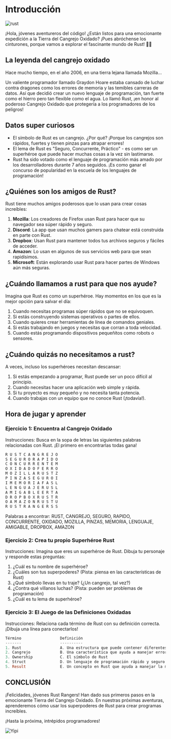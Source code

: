 # Introducción

![rust](../images/la_fábrica_de_robots_rust.png)

¡Hola, jóvenes aventureros del código! ¿Están listos para una emocionante expedición a la Tierra del Cangrejo Oxidado? ¡Pues abróchense los cinturones, porque vamos a explorar el fascinante mundo de Rust! 🦀🚀

## La leyenda del cangrejo oxidado

Hace mucho tiempo, en el año 2006, en una tierra lejana llamada Mozilla...

Un valiente programador llamado Graydon Hoare estaba cansado de luchar contra dragones como los errores de memoria y las temibles carreras de datos. Así que decidió crear un nuevo lenguaje de programación, tan fuerte como el hierro pero tan flexible como el agua. Lo llamó Rust, ¡en honor al poderoso Cangrejo Oxidado que protegería a los programadores de los peligros!

## Datos super curiosos

* El símbolo de Rust es un cangrejo. ¿Por qué? ¡Porque los cangrejos son rápidos, fuertes y tienen pinzas para atrapar errores!
* El lema de Rust es "Seguro, Concurrente, Práctico" - es como ser un superhéroe que puede hacer muchas cosas a la vez sin lastimarse.
* Rust ha sido votado como el lenguaje de programación más amado por los desarrolladores durante 7 años seguidos. ¡Es como ganar el concurso de popularidad en la escuela de los lenguajes de programación!

## ¿Quiénes son los amigos de Rust?

Rust tiene muchos amigos poderosos que lo usan para crear cosas increíbles:

1. **Mozilla**: Los creadores de Firefox usan Rust para hacer que su navegador sea súper rápido y seguro.
2. **Discord**: La app que usan muchos gamers para chatear está construida en parte con Rust.
3. **Dropbox**: Usan Rust para mantener todos tus archivos seguros y fáciles de acceder.
4. **Amazon**: Lo usan en algunos de sus servicios web para que sean rapidísimos.
5. **Microsoft**: Están explorando usar Rust para hacer partes de Windows aún más seguras.

## ¿Cuándo llamamos a rust para que nos ayude?

Imagina que Rust es como un superhéroe. Hay momentos en los que es la mejor opción para salvar el día:

1. Cuando necesitas programas súper rápidos que no se equivoquen.
2. Si estás construyendo sistemas operativos o partes de ellos.
3. Cuando quieres crear herramientas de línea de comandos geniales.
4. Si estás trabajando en juegos y necesitas que corran a toda velocidad.
5. Cuando estás programando dispositivos pequeñitos como robots o sensores.

## ¿Cuándo quizás no necesitamos a rust?

A veces, incluso los superhéroes necesitan descansar:

1. Si estás empezando a programar, Rust puede ser un poco difícil al principio.
2. Cuando necesitas hacer una aplicación web simple y rápida.
3. Si tu proyecto es muy pequeño y no necesita tanta potencia.
4. Cuando trabajas con un equipo que no conoce Rust (¡todavía!).

## Hora de jugar y aprender

### Ejercicio 1: Encuentra al Cangrejo Oxidado

Instrucciones: Busca en la sopa de letras las siguientes palabras relacionadas con Rust. ¡El primero en encontrarlas todas gana!

```rust
R U S T C A N G R E J O
S E G U R O R A P I D O
C O N C U R R E N T E M
O X I D A D O F E R R O
M O Z I L L A R U S T Z
P I N Z A S E G U R O I
I M E M O R I A F A S L
L E N G U A J E R U S L
A M I G A B L E E R T A
D R O P B O X R U S T R
O A M A Z O N R U S T U
R U S T R A N G E R S S
```

Palabras a encontrar: RUST, CANGREJO, SEGURO, RAPIDO, CONCURRENTE, OXIDADO, MOZILLA, PINZAS, MEMORIA, LENGUAJE, AMIGABLE, DROPBOX, AMAZON

### Ejercicio 2: Crea tu propio Superhéroe Rust

Instrucciones: Imagina que eres un superhéroe de Rust. Dibuja tu personaje y responde estas preguntas:

1. ¿Cuál es tu nombre de superhéroe?
2. ¿Cuáles son tus superpoderes? (Pista: piensa en las características de Rust)
3. ¿Qué símbolo llevas en tu traje? (¿Un cangrejo, tal vez?)
4. ¿Contra qué villanos luchas? (Pista: pueden ser problemas de programación)
5. ¿Cuál es tu lema de superhéroe?

### Ejercicio 3: El Juego de las Definiciones Oxidadas

Instrucciones: Relaciona cada término de Rust con su definición correcta. ¡Dibuja una línea para conectarlos!

```rust
Término                 Definición
-------                 ----------
1. Rust                 A. Una estructura que puede contener diferentes tipos de datos
2. Cangrejo             B. Una característica que ayuda a manejar errores
3. Ownership            C. El símbolo de Rust
4. Struct               D. Un lenguaje de programación rápido y seguro
5. Result               E. Un concepto en Rust que ayuda a manejar la memoria de forma segura
```

## CONCLUSIÓN

¡Felicidades, jóvenes Rust Rangers! Han dado sus primeros pasos en la emocionante Tierra del Cangrejo Oxidado. En nuestras próximas aventuras, aprenderemos cómo usar los superpoderes de Rust para crear programas increíbles.

 ¡Hasta la próxima, intrépidos programadores!

![Yipi](https://res.cloudinary.com/dukgkrpft/image/upload/v1729378761/lessons/felicidades-yipi/jczrx7hhw88cvrfnmiae.jpg)
